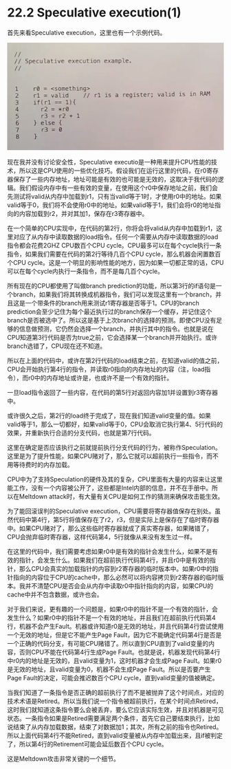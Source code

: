 # 22.2 Speculative execution\(1\)

首先来看Speculative execution，这里也有一个示例代码。

![](../.gitbook/assets/image%20%28870%29.png)

现在我并没有讨论安全性，Speculative executio是一种用来提升CPU性能的技术，所以这是CPU使用的一些优化技巧。假设我们在运行这里的代码，在r0寄存器保存了一些内存地址，地址可能是有效的也可能是无效的，这取决于我代码的逻辑。我们假设内存中有一些有效的变量，在使用这个r0中保存地址之前，我们会先测试将valid从内存中加载到r1，只有当valid等于1时，才使用r0中的地址。如果valid等于0，我们将不会使用r0中的地址。如果valid等于1，我们会将r0的地址指向的内容加载到r2，并对其加1，保存在r3寄存器中。

在一个简单的CPU实现中，在代码的第2行，你将会将valid从内存中加载到r1，这里对应了从内存中读取数据的load指令。任何一个需要从内存中读取数据的load指令都会花费2GHZ CPU数百个CPU cycle。CPU最多可以在每个cycle执行一条指令，如果我们需要在代码的第2行等待几百个CPU cycle，那么机器会闲置数百个CPU cycle。这是一个明显的影响性能的地方，因为如果一切都正常的话，CPU可以在每个cycle内执行一条指令，而不是每几百个cycle。

所有现在的CPU都使用了叫做branch prediction的功能，所以第3行的if语句是一个branch，如果我们将其转换成机器指令，我们可以发现这里有一个branch，并且这是一个带条件的branch用来测试r1寄存器是否等于1。CPU的branch prediction会至少记住为每个最近执行过的branch保存一个缓存，并记住这个branch是否被选中了。所以这是基于上次branch的选择的预测。即使CPU没有足够的信息做预测，它仍然会选择一个branch，并执行其中的指令。也就是说在CPU知道第3行代码是否为true之前，它会选择某一个branch并开始执行。或许branch选错了，CPU现在还不知道。

所以在上面的代码中，或许在第2行代码的load结束之前，在知道valid的值之前，CPU会开始执行第4行的指令，并读取r0指向的内存地址的内容（注，load指令），而r0中的内存地址或许是，也或许不是一个有效的指针。

一旦load指令返回了一些内容，在代码的第5行对返回内容加1并设置到r3寄存器中。

或许很久之后，第2行的load终于完成了，现在我们知道valid变量的值。如果valid等于1，那么一切都好，如果valid等于0，CPU会取消它执行第4、5行代码的效果，并重新执行合适的分支代码，也就是第7行代码。

这里在确定是否应该执行之前就提前执行分支代码的行为，被称作Speculation。这里是为了提升性能，如果CPU赌对了，那么它就可以超前执行一些指令，而不用等待费时的内存加载。

CPU中为了支持Speculation的硬件及其的复杂，CPU里面有大量的内容来让这里能工作，没有一个内容被公开了，这些都是Intel内部的信息，并不在手册中。所以在Meltdown attack时，有大量有关CPU是如何工作的猜测来确保攻击能生效。

为了能回滚误判的Speculative execution，CPU需要将寄存器值保存在别处。虽然代码中第4行，第5行将值保存在了r2，r3，但是实际上是保存在了临时寄存器中。如果CPU赌对了，那么这些临时寄存器就成了真实寄存器，如果赌错了，CPU会抛弃临时寄存器，这样代码第4，5行就像从来没有发生过一样。

在这里的代码中，我们需要考虑如果r0中是有效的指针会发生什么，如果不是有效的指针，会发生什么。如果我们在超前执行代码第4行，并且r0中是有效的指针，那么CPU会真实的加载指针的内容到r2寄存器的临时版本中。如果r0中的指针指向的内容位于CPU的cache中，那么必然可以将内容拷贝到r2寄存器的临时版本。我并不清楚CPU是否会会从内存中读取r0中指针指向的内容，如果CPU的cache中并不包含数据，或许也会。

对于我们来说，更有趣的一个问题是，如果r0中的指针不是一个有效的指针，会发生什么？如果r0中的指针不是一个有效的地址，并且我们在超前执行代码第4行，机器不会产生Fault。机器或许知道r0是无效的地址，并且代码第4行尝试使用一个无效的地址，但是它不能产生Page Fault，因为它不能确定代码第4行是否是一个正确的代码分支，有可能CPU赌错了。所以直到CPU直到了valid变量的内容，否则CPU不能在代码第4行生成Page Fault。也就是说，机器发现代码第4行中r0内的地址是无效的，且valid变量为1，这时机器才会生成Page Fault。如果r0是无效的地址，且valid变量为0，机器不会生成Page Fault。所以是否要产生Page Fault的决定，可能会推迟数百个CPU cycle，直到valid变量的值被确定。

当我们知道了一条指令是否正确的超前执行了而不是被抛弃了这个时间点，对应的技术术语是Retired。所以当我们说一个指令被超前执行，在某个时间点Retired，这时我们就知道这条指令要么会被丢弃，要么它应该实际生效，并且对机器是可见状态。一条指令如果是Retired需要满足两个条件，首先它自己要结束执行，比如说结束了从内存加载数据，结束了对数据加1；其次，所有之前的指令也Retired。所以上面代码第4行不能Retired，直到valid变量被从内存中加载出来，且if被判定了，所以第4行的Retirement可能会延后数百个CPU cycle。

这是Meltdown攻击非常关键的一个细节。

